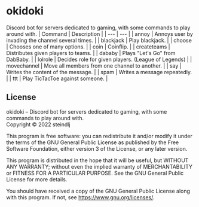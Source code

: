 # okidoki
Discord bot for servers dedicated to gaming, with some commands to play around with.
| Command | Description |
| --- | --- |
| annoy | Annoys user by invading the channel several times. |
| blackjack | Play blackjack. |
| choose | Chooses one of many options. |
| coin | Coinflip. |
| createteams | Distributes given players to teams. |
| dababy | Plays "Let's Go" from DabBaby. |
| lolrole | Decides role for given players. (League of Legends) |
| movechannel | Move all members from one channel to another. |
| say | Writes the content of the message. |
| spam | Writes a message repeatedly. |
| ttt | Play TicTacToe against someone. |



## License
okidoki – Discord bot for servers dedicated to gaming, with some commands to play around with.<br />
Copyright © 2022 steindlj

This program is free software: you can redistribute it and/or modify it under the terms of the GNU General Public License as published by the Free Software Foundation, either version 3 of the License, or any later version.

This program is distributed in the hope that it will be useful, but WITHOUT ANY WARRANTY; without even the implied warranty of MERCHANTABILITY or FITNESS FOR A PARTICULAR PURPOSE. See the GNU General Public License for more details.

You should have received a copy of the GNU General Public License along with this program. If not, see <https://www.gnu.org/licenses/>.


